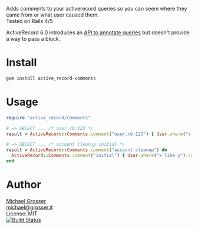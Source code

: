 Adds comments to your activerecord queries so you can seem where they came from or what user caused them.<br/>
Tested on Rails 4/5

ActiveRecord 6.0 introduces an [API to annotate queries](https://api.rubyonrails.org/classes/ActiveRecord/QueryMethods.html#method-i-annotate) 
but doesn't provide a way to pass a block.

Install
=======

```bash
gem install active_record-comments
```

Usage
=====

```ruby
require "active_record/comments"

# => SELECT ... /* user.rb:123 */
result = ActiveRecord::Comments.comment("user.rb:123") { User.where("x like y").count }

# => SELECT ... /* account cleanup initial */
result = ActiveRecord::Comments.comment("account cleanup") do
  ActiveRecord::Comments.comment("initial") { User.where("x like y").count }
end
```

Author
======
[Michael Grosser](https://grosser.it)<br/>
michael@grosser.it<br/>
License: MIT<br/>
[![Build Status](https://travis-ci.org/grosser/active_record-comments.svg)](https://travis-ci.org/grosser/active_record-comments)

